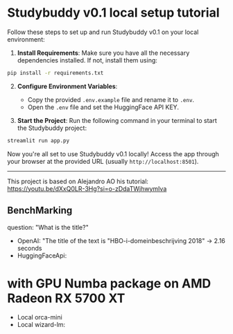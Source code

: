 # Studybuddy v0.1 local setup tutorial

Follow these steps to set up and run Studybuddy v0.1 on your local environment:

1. **Install Requirements**: Make sure you have all the necessary dependencies installed. If not, install them using:

```bash
pip install -r requirements.txt
```

2. **Configure Environment Variables**:
   - Copy the provided `.env.example` file and rename it to `.env`.
   - Open the `.env` file and set the HuggingFace API KEY.


3. **Start the Project**: Run the following command in your terminal to start the Studybuddy project:

```bash
streamlit run app.py
```

Now you're all set to use Studybuddy v0.1 locally! Access the app through your browser at the provided URL (usually `http://localhost:8501`).

---
This project is based on Alejandro AO his tutorial: https://youtu.be/dXxQ0LR-3Hg?si=o-zDdaTWjhwymIva


## BenchMarking

question: "What is the title?"
- OpenAI: "The title of the text is "HBO-i-domeinbeschrijving 2018" -> 2.16 seconds
- HuggingFaceApi:
# with GPU Numba package on AMD Radeon RX 5700 XT
- Local orca-mini
- Local wizard-lm: